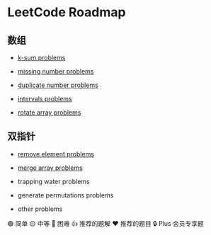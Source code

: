 # LeetCode Roadmap

## 数组

- [k-sum problems](/array/k-sum-problems.md)

- [missing number problems](/array/missing-number-problems.md)

- [duplicate number problems](/array/duplicate-number-problems.md)

- [intervals problems](/array/intervals-problems.md)

- [rotate array problems](/array/rotate-array-problems.md)

## 双指针

- [remove element problems](/two-pointers/remove-element-problems.md)

- [merge array problems](/two-pointers/merge-array-problems.md)

- trapping water problems

- generate permutations problems

- other problems



🟢 简单 🟡 中等 🔴 困难 👍 推荐的题解 ❤ 推荐的题目 🔒 Plus 会员专享题